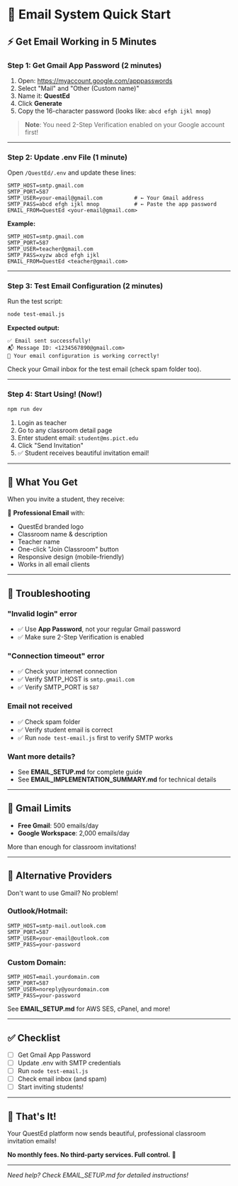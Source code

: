 # 🚀 Email System Quick Start

## ⚡ Get Email Working in 5 Minutes

### Step 1: Get Gmail App Password (2 minutes)

1. Open: https://myaccount.google.com/apppasswords
2. Select "Mail" and "Other (Custom name)"
3. Name it: **QuestEd**
4. Click **Generate**
5. Copy the 16-character password (looks like: `abcd efgh ijkl mnop`)

> **Note**: You need 2-Step Verification enabled on your Google account first!

---

### Step 2: Update .env File (1 minute)

Open `/QuestEd/.env` and update these lines:

```env
SMTP_HOST=smtp.gmail.com
SMTP_PORT=587
SMTP_USER=your-email@gmail.com          # ← Your Gmail address
SMTP_PASS=abcd efgh ijkl mnop           # ← Paste the app password
EMAIL_FROM=QuestEd <your-email@gmail.com>
```

**Example:**
```env
SMTP_HOST=smtp.gmail.com
SMTP_PORT=587
SMTP_USER=teacher@gmail.com
SMTP_PASS=xyzw abcd efgh ijkl
EMAIL_FROM=QuestEd <teacher@gmail.com>
```

---

### Step 3: Test Email Configuration (2 minutes)

Run the test script:

```bash
node test-email.js
```

**Expected output:**
```
✅ Email sent successfully!
📬 Message ID: <1234567890@gmail.com>
🎉 Your email configuration is working correctly!
```

Check your Gmail inbox for the test email (check spam folder too).

---

### Step 4: Start Using! (Now!)

```bash
npm run dev
```

1. Login as teacher
2. Go to any classroom detail page
3. Enter student email: `student@ms.pict.edu`
4. Click "Send Invitation"
5. ✅ Student receives beautiful invitation email!

---

## 🎯 What You Get

When you invite a student, they receive:

📧 **Professional Email** with:
- QuestEd branded logo
- Classroom name & description
- Teacher name
- One-click "Join Classroom" button
- Responsive design (mobile-friendly)
- Works in all email clients

---

## 🚨 Troubleshooting

### "Invalid login" error
- ✅ Use **App Password**, not your regular Gmail password
- ✅ Make sure 2-Step Verification is enabled

### "Connection timeout" error
- ✅ Check your internet connection
- ✅ Verify SMTP_HOST is `smtp.gmail.com`
- ✅ Verify SMTP_PORT is `587`

### Email not received
- ✅ Check spam folder
- ✅ Verify student email is correct
- ✅ Run `node test-email.js` first to verify SMTP works

### Want more details?
- See **EMAIL_SETUP.md** for complete guide
- See **EMAIL_IMPLEMENTATION_SUMMARY.md** for technical details

---

## 📝 Gmail Limits

- **Free Gmail**: 500 emails/day
- **Google Workspace**: 2,000 emails/day

More than enough for classroom invitations!

---

## 🌟 Alternative Providers

Don't want to use Gmail? No problem!

### Outlook/Hotmail:
```env
SMTP_HOST=smtp-mail.outlook.com
SMTP_PORT=587
SMTP_USER=your-email@outlook.com
SMTP_PASS=your-password
```

### Custom Domain:
```env
SMTP_HOST=mail.yourdomain.com
SMTP_PORT=587
SMTP_USER=noreply@yourdomain.com
SMTP_PASS=your-password
```

See **EMAIL_SETUP.md** for AWS SES, cPanel, and more!

---

## ✅ Checklist

- [ ] Get Gmail App Password
- [ ] Update .env with SMTP credentials
- [ ] Run `node test-email.js`
- [ ] Check email inbox (and spam)
- [ ] Start inviting students!

---

## 🎉 That's It!

Your QuestEd platform now sends beautiful, professional classroom invitation emails!

**No monthly fees. No third-party services. Full control.** 🚀

---

*Need help? Check EMAIL_SETUP.md for detailed instructions!*
